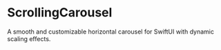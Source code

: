 # ScrollingCarousel
A smooth and customizable horizontal carousel for SwiftUI with dynamic scaling effects.
